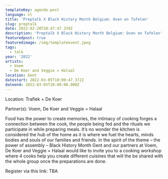 ```yaml
---
templateKey: agenda-post
language: nl
title: 'Preptalk X Black History Month Belgium: Oven en Tafelen'
slug: preptalk
date: 2022-02-20T20:47:47.339Z
description: 'Preptalk X Black History Month Belgium: Oven en Tafelen'
featuredpost: true
featuredimage: /img/templateevent.jpeg
tags:
  - talk
year: '2022'
artists:
  - Voem
  - De Koer and Veggie = Halaal
location: Gent
datestart: 2022-03-05T18:00:47.372Z
dateend: 2022-03-05T20:00:00.000Z
---
```

Location: Trafiek + De Koer

Partner(s): Voem, De Koer and Veggie = Halaal

Food has the power to create memories, the intimacy of cooking forges a connection between the cook, the people being fed and the rituals we participate in while preparing meals. It’s no wonder the kitchen is considered the hub of the home as it is where we fuel the hearts, minds bodies and souls of our families and friends. In the spirit of the theme – the power of assembly – Black History Month Gent and our partners at Voem, De Koer and Veggie = Halaal would like to invite you to a cooking workshop where 4 cooks help you create different cuisines that will the be shared with the whole group once the preparations are done.

Register via this link: TBA
